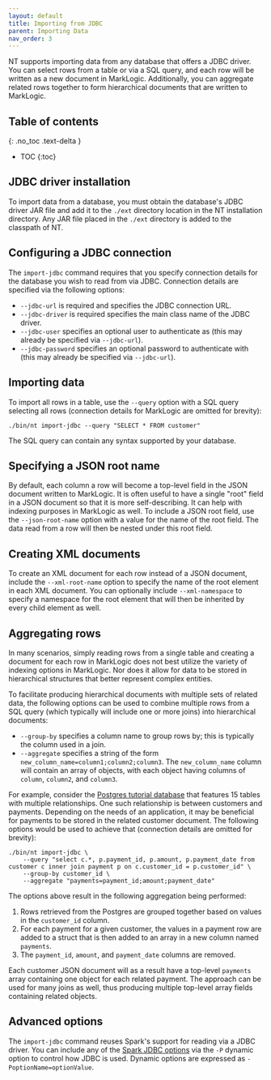 ```yaml
---
layout: default
title: Importing from JDBC
parent: Importing Data
nav_order: 3
---
```


NT supports importing data from any database that offers a JDBC driver. You can select rows from a table or via a 
SQL query, and each row will be written as a new document in MarkLogic. Additionally, you can aggregate related rows
together to form hierarchical documents that are written to MarkLogic. 

## Table of contents
{: .no_toc .text-delta }

- TOC
{:toc}

## JDBC driver installation

To import data from a database, you must obtain the database's JDBC driver JAR file and add it to the `./ext` directory
location in the NT installation directory. Any JAR file placed in the `./ext` directory is added to the classpath of 
NT.

## Configuring a JDBC connection

The `import-jdbc` command requires that you specify connection details for the database you wish to read from via JDBC.
Connection details are specified via the following options:

- `--jdbc-url` is required and specifies the JDBC connection URL.
- `--jdbc-driver` is required specifies the main class name of the JDBC driver.
- `--jdbc-user` specifies an optional user to authenticate as (this may already be specified via `--jdbc-url`).
- `--jdbc-password` specifies an optional password to authenticate with (this may already be specified via `--jdbc-url`).

## Importing data

To import all rows in a table, use the `--query` option with a SQL query selecting all rows (connection details for 
MarkLogic are omitted for brevity):

    ./bin/nt import-jdbc --query "SELECT * FROM customer" 

The SQL query can contain any syntax supported by your database. 

## Specifying a JSON root name

By default, each column a row will become a top-level field in the JSON document written to
MarkLogic. It is often useful to have a single "root" field in a JSON document so that it is more self-describing. It
can help with indexing purposes in MarkLogic as well. To include a JSON root field, use the `--json-root-name` option with
a value for the name of the root field. The data read from a row will then be nested under this root field.

## Creating XML documents

To create an XML document for each row instead of a JSON document, include the `--xml-root-name`
option to specify the name of the root element in each XML document. You can optionally include `--xml-namespace` to
specify a namespace for the root element that will then be inherited by every child element as well.

## Aggregating rows

In many scenarios, simply reading rows from a single table and creating a document for each row in MarkLogic does not
best utilize the variety of indexing options in MarkLogic. Nor does it allow for data to be stored in hierarchical
structures that better represent complex entities. 

To facilitate producing hierarchical documents with multiple sets of related data, the following options can be used
to combine multiple rows from a SQL query (which typically will include one or more joins) into hierarchical documents:

- `--group-by` specifies a column name to group rows by; this is typically the column used in a join.
- `--aggregate` specifies a string of the form `new_column_name=column1;column2;column3`. The `new_column_name` column
  will contain an array of objects, with each object having columns of `column`, `column2`, and `column3`.

For example, consider the [Postgres tutorial database](https://www.postgresqltutorial.com/postgresql-getting-started/postgresql-sample-database/)
that features 15 tables with multiple relationships. One such relationship is between customers and payments. Depending
on the needs of an application, it may be beneficial for payments to be stored in the related customer document. The
following options would be used to achieve that (connection details are omitted for brevity):

```
./bin/nt import-jdbc \
    --query "select c.*, p.payment_id, p.amount, p.payment_date from customer c inner join payment p on c.customer_id = p.customer_id" \
    --group-by customer_id \
    --aggregate "payments=payment_id;amount;payment_date"
```

The options above result in the following aggregation being performed:

1. Rows retrieved from the Postgres are grouped together based on values in the `customer_id` column.
2. For each payment for a given customer, the values in a payment row are added to a struct that is then added to an array 
in a new column named `payments`.
3. The `payment_id`, `amount`, and `payment_date` columns are removed.

Each customer JSON document will as a result have a top-level `payments` array containing one object for each related
payment. The approach can be used for many joins as well, thus producing multiple top-level array fields containing
related objects.

## Advanced options

The `import-jdbc` command reuses Spark's support for reading via a JDBC driver. You can include any of
the [Spark JDBC options](https://spark.apache.org/docs/latest/sql-data-sources-jdbc.html) via the `-P` dynamic option
to control how JDBC is used. Dynamic options are expressed as `-PoptionName=optionValue`.
